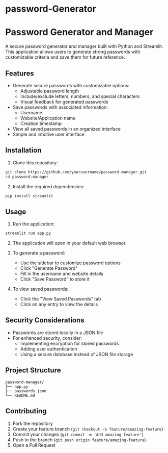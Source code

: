 # password-Generator
# Password Generator and Manager

A secure password generator and manager built with Python and Streamlit. This application allows users to generate strong passwords with customizable criteria and save them for future reference.

## Features

- Generate secure passwords with customizable options:
  - Adjustable password length
  - Include/exclude letters, numbers, and special characters
  - Visual feedback for generated passwords
- Save passwords with associated information:
  - Username
  - Website/Application name
  - Creation timestamp
- View all saved passwords in an organized interface
- Simple and intuitive user interface

## Installation

1. Clone this repository:
```bash
git clone https://github.com/yourusername/password-manager.git
cd password-manager
```

2. Install the required dependencies:
```bash
pip install streamlit
```

## Usage

1. Run the application:
```bash
streamlit run app.py
```

2. The application will open in your default web browser.

3. To generate a password:
   - Use the sidebar to customize password options
   - Click "Generate Password"
   - Fill in the username and website details
   - Click "Save Password" to store it

4. To view saved passwords:
   - Click the "View Saved Passwords" tab
   - Click on any entry to view the details

## Security Considerations

- Passwords are stored locally in a JSON file
- For enhanced security, consider:
  - Implementing encryption for stored passwords
  - Adding user authentication
  - Using a secure database instead of JSON file storage

## Project Structure

```
password-manager/
├── app.py
├── passwords.json
└── README.md
```

## Contributing

1. Fork the repository
2. Create your feature branch (`git checkout -b feature/amazing-feature`)
3. Commit your changes (`git commit -m 'Add amazing feature'`)
4. Push to the branch (`git push origin feature/amazing-feature`)
5. Open a Pull Request

